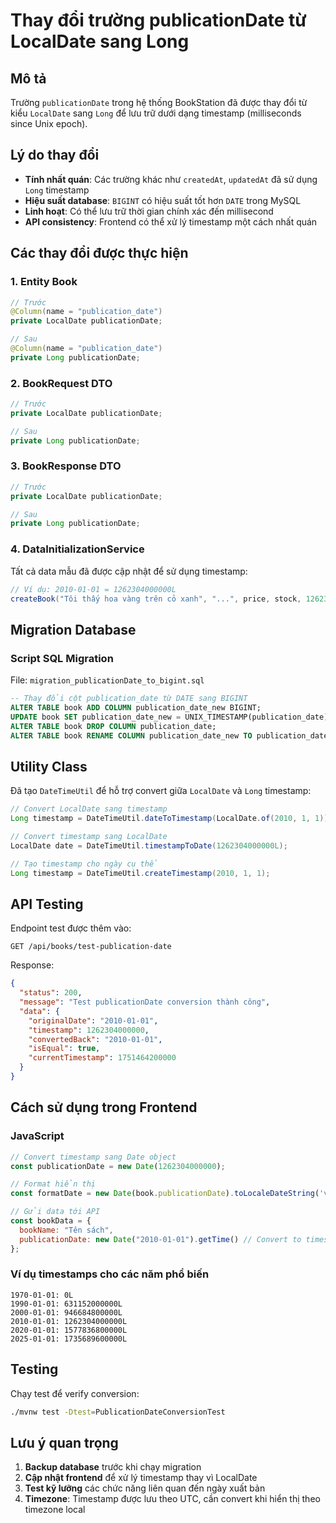 # Thay đổi trường publicationDate từ LocalDate sang Long

## Mô tả
Trường `publicationDate` trong hệ thống BookStation đã được thay đổi từ kiểu `LocalDate` sang `Long` để lưu trữ dưới dạng timestamp (milliseconds since Unix epoch).

## Lý do thay đổi
- **Tính nhất quán**: Các trường khác như `createdAt`, `updatedAt` đã sử dụng `Long` timestamp
- **Hiệu suất database**: `BIGINT` có hiệu suất tốt hơn `DATE` trong MySQL
- **Linh hoạt**: Có thể lưu trữ thời gian chính xác đến millisecond
- **API consistency**: Frontend có thể xử lý timestamp một cách nhất quán

## Các thay đổi được thực hiện

### 1. Entity Book
```java
// Trước
@Column(name = "publication_date")
private LocalDate publicationDate;

// Sau  
@Column(name = "publication_date")
private Long publicationDate;
```

### 2. BookRequest DTO
```java
// Trước
private LocalDate publicationDate;

// Sau
private Long publicationDate;
```

### 3. BookResponse DTO  
```java
// Trước
private LocalDate publicationDate;

// Sau
private Long publicationDate;
```

### 4. DataInitializationService
Tất cả data mẫu đã được cập nhật để sử dụng timestamp:
```java
// Ví dụ: 2010-01-01 = 1262304000000L
createBook("Tôi thấy hoa vàng trên cỏ xanh", "...", price, stock, 1262304000000L, ...)
```

## Migration Database

### Script SQL Migration
File: `migration_publicationDate_to_bigint.sql`

```sql
-- Thay đổi cột publication_date từ DATE sang BIGINT
ALTER TABLE book ADD COLUMN publication_date_new BIGINT;
UPDATE book SET publication_date_new = UNIX_TIMESTAMP(publication_date) * 1000 WHERE publication_date IS NOT NULL;
ALTER TABLE book DROP COLUMN publication_date;
ALTER TABLE book RENAME COLUMN publication_date_new TO publication_date;
```

## Utility Class
Đã tạo `DateTimeUtil` để hỗ trợ convert giữa `LocalDate` và `Long` timestamp:

```java
// Convert LocalDate sang timestamp
Long timestamp = DateTimeUtil.dateToTimestamp(LocalDate.of(2010, 1, 1));

// Convert timestamp sang LocalDate  
LocalDate date = DateTimeUtil.timestampToDate(1262304000000L);

// Tạo timestamp cho ngày cụ thể
Long timestamp = DateTimeUtil.createTimestamp(2010, 1, 1);
```

## API Testing
Endpoint test được thêm vào:
```
GET /api/books/test-publication-date
```

Response:
```json
{
  "status": 200,
  "message": "Test publicationDate conversion thành công",
  "data": {
    "originalDate": "2010-01-01",
    "timestamp": 1262304000000,
    "convertedBack": "2010-01-01", 
    "isEqual": true,
    "currentTimestamp": 1751464200000
  }
}
```

## Cách sử dụng trong Frontend

### JavaScript
```javascript
// Convert timestamp sang Date object
const publicationDate = new Date(1262304000000);

// Format hiển thị  
const formatDate = new Date(book.publicationDate).toLocaleDateString('vi-VN');

// Gửi data tới API
const bookData = {
  bookName: "Tên sách",
  publicationDate: new Date("2010-01-01").getTime() // Convert to timestamp
};
```

### Ví dụ timestamps cho các năm phổ biến
```
1970-01-01: 0L
1990-01-01: 631152000000L  
2000-01-01: 946684800000L
2010-01-01: 1262304000000L
2020-01-01: 1577836800000L
2025-01-01: 1735689600000L
```

## Testing
Chạy test để verify conversion:
```bash
./mvnw test -Dtest=PublicationDateConversionTest
```

## Lưu ý quan trọng
1. **Backup database** trước khi chạy migration
2. **Cập nhật frontend** để xử lý timestamp thay vì LocalDate
3. **Test kỹ lưỡng** các chức năng liên quan đến ngày xuất bản
4. **Timezone**: Timestamp được lưu theo UTC, cần convert khi hiển thị theo timezone local
